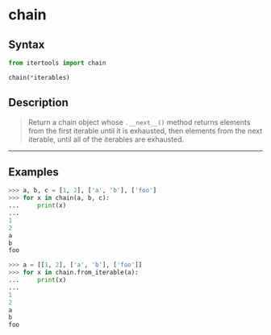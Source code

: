 # chain

## Syntax

```python
from itertools import chain

chain(*iterables)
```

## Description

> Return a chain object whose `.__next__()` method returns elements from the
> first iterable until it is exhausted, then elements from the next
> iterable, until all of the iterables are exhausted.

---

## Examples

```python
>>> a, b, c = [1, 2], ['a', 'b'], ['foo']
>>> for x in chain(a, b, c):
...     print(x)
... 
1
2
a
b
foo
```

```python
>>> a = [[1, 2], ['a', 'b'], ['foo']]
>>> for x in chain.from_iterable(a):
...     print(x)
... 
1
2
a
b
foo
```
